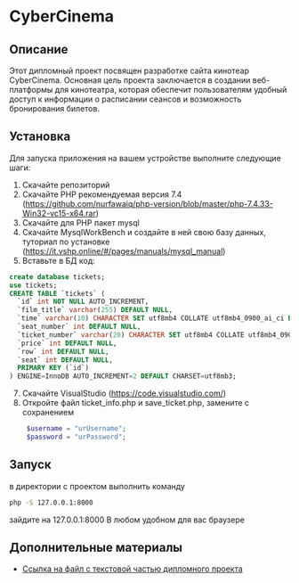 # CyberCinema

## Описание

Этот дипломный проект посвящен разработке сайта кинотеар CyberCinema. Основная цель проекта заключается в создании веб-платформы для кинотеатра, которая обеспечит пользователям удобный доступ к информации о расписании сеансов и возможность бронирования билетов.

## Установка

Для запуска приложения на вашем устройстве выполните следующие шаги:

1. Cкачайте репозиторий
2. Скачайте PHP рекомендуемая версия 7.4 (https://github.com/nurfawaiq/php-version/blob/master/php-7.4.33-Win32-vc15-x64.rar)
3. Скачайте для PHP пакет mysql
4. Скачайте MysqlWorkBench и создайте в ней свою базу данных, туториал по установке (https://it.vshp.online/#/pages/manuals/mysql_manual)
5. Вставьте в БД код:
```sql
create database tickets;
use tickets;
CREATE TABLE `tickets` (
  `id` int NOT NULL AUTO_INCREMENT,
  `film_title` varchar(255) DEFAULT NULL,
  `time` varchar(10) CHARACTER SET utf8mb4 COLLATE utf8mb4_0900_ai_ci DEFAULT NULL,
  `seat_number` int DEFAULT NULL,
  `ticket_number` varchar(20) CHARACTER SET utf8mb4 COLLATE utf8mb4_0900_ai_ci DEFAULT NULL,
  `price` int DEFAULT NULL,
  `row` int DEFAULT NULL,
  `seat` int DEFAULT NULL,
  PRIMARY KEY (`id`)
) ENGINE=InnoDB AUTO_INCREMENT=2 DEFAULT CHARSET=utf8mb3;
```
7. Скачайте VisualStudio (https://code.visualstudio.com/)
8. Откройте файл ticket_info.php и save_ticket.php, замените с сохранением
   ```PHP
    $username = "urUsername";
    $password = "urPassword";
   ```

## Запуск

в директории с проектом выполнить команду
```bash
php -S 127.0.0.1:8000
```
зайдите на 127.0.0.1:8000 В любом удобном для вас браузере

## Дополнительные материалы

- [Ссылка на файл с текстовой частью дипломного проекта](https://docs.google.com/document/d/1MKaQx598ryx-AelRaU-oQP-VbV5Zhxjkq56-QIQG6AU/edit#heading=h.7vcf0qpvgs6y)
